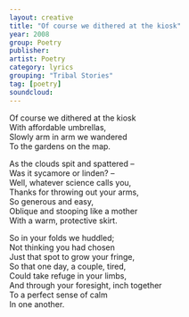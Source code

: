 ```yaml
---
layout: creative
title: "Of course we dithered at the kiosk"
year: 2008
group: Poetry
publisher: 
artist: Poetry
category: lyrics
grouping: "Tribal Stories"
tag: [poetry]
soundcloud: 
---
```

Of course we dithered at the kiosk  
With affordable umbrellas,  
Slowly arm in arm we wandered  
To the gardens on the map.  
  
As the clouds spit and spattered –   
Was it sycamore or linden? –   
Well, whatever science calls you,   
Thanks for throwing out your arms,  
So generous and easy,  
Oblique and stooping like a mother  
With a warm, protective skirt.  
  
So in your folds we huddled;  
Not thinking you had chosen  
Just that spot to grow your fringe,  
So that one day, a couple, tired,  
Could take refuge in your limbs,  
And through your foresight, inch together  
To a perfect sense of calm  
In one another.